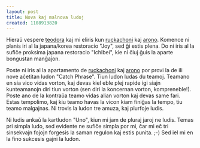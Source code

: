 ```yaml
---
layout: post
title: Nova kaj malnova ludoj
created: 1108913820
---
```

Hieraŭ vespere [teodora](https://teodora.livejournal.com/) kaj mi eliris kun [ruckachoni](https://ruckachoni.livejournal.com/) kaj [arono](https://arono.livejournal.com/).  Komence ni planis iri al la japana/korea restoracio "Joy", sed ĝi estis plena.  Do ni iris al la sufiĉe proksima japana restoracio "Ichibei", kie ni ĉiuj ĝuis la aparte bongustan manĝaĵon.

Poste ni iris al la apartamento de [ruckachoni](https://ruckachoni.livejournal.com/) kaj [arono](https://arono.livejournal.com/) por provi la de ili nove aĉetitan ludon "Catch Phrase".  Tiun ludon ludas du teamoj.  Teamano en sia vico vidas vorton, kaj devas kiel eble plej rapide igi siajn kunteamanojn diri tiun vorton (sen diri la koncernan vorton, kompreneble!).  Poste ano de la kontraŭa teamo vidas alian vorton kaj devas same fari.  Estas tempolimo, kaj kiu teamo havas la vicon kiam finiĝas la tempo, tiu teamo malgajnas.  Ni trovis la ludon tre amuza, kaj plurfoje ludis.

Ni ludis ankaŭ la kartludon "Uno", kiun mi jam de pluraj jaroj ne ludis.  Temas pri simpla ludo, sed evidente ne sufiĉe simpla por mi, ĉar mi eĉ tri sinsekvajn fojojn forgesis la saman regulon kaj estis punita.  ;-)  Sed iel mi en la fino sukcesis gajni la ludon.
